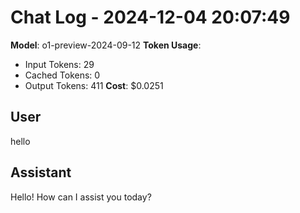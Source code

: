 # Chat Log - 2024-12-04 20:07:49
**Model**: o1-preview-2024-09-12
**Token Usage**:
- Input Tokens: 29
- Cached Tokens: 0
- Output Tokens: 411
**Cost**: $0.0251

## User
hello

## Assistant
Hello! How can I assist you today?

